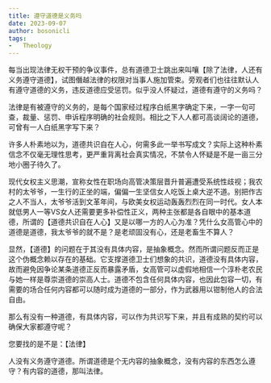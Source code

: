 ```yaml
---
title: 遵守道德是义务吗
date: 2023-09-07
author: bosonicli
tags:
-   Theology
---
```


每当出现法律无权干预的争议事件，总有道德卫士跳出来叫嚷【除了法律，人还有义务遵守道德】，试图僭越法律的权限对当事人施加管束。旁观者们也往往默认人有遵守道德的义务，违反道德应受惩罚。似乎没人怀疑过，道德有遵守的义务吗？

法律是有被遵守的义务的，是每个国家经过程序白纸黑字确定下来，一字一句可查，裁量、惩罚、申诉程序明确的社会规则。相比之下人人都可高谈阔论的道德，可曾有一人白纸黑字写下来？

许多人朴素地以为，道德共识自在人心，何需多此一举书写成文？实际上这种朴素信念不仅毫无理性思考，更严重背离社会真实情况，不禁令人怀疑是不是一亩三分地小圈子待久了。

现代女权主义思潮，宣称女性在职场向高管决策层晋升普遍遭受系统性歧视；我农村的太爷爷，一生行的正坐的端，偏偏一生坚信女人吃饭上桌大逆不道。别把作古之人不当人，太爷爷活到文革年间，与欧美女权运动轰轰烈烈在同一时代。女人本就低男人一等VS女人还需要更多补偿性正义，两种主张都是各自眼中的基本道德，所谓的【道德共识自在人心】又是以哪一方的人心为准？凭什么女高管心中的道德是道德，我太爷爷的就不是？是老顽固没有心，还是老畜生不算人？

显然，【道德】的问题在于其没有具体内容，是抽象概念。然而所谓问题反而正是这个伪概念赖以存在的基础。它支撑道德卫士们想象的共识，道德没有具体内容，故而避免因争论某条道德正反而暴露矛盾，女高管可以虚假地相信一个淳朴老农民与她一样是尊崇道德的崇高人士。道德不包含任何具体内容，也因此包容一切，有需要的场合任何内容都可以随时成为道德的一部分，作为武器用以钳制他人的合法自由。

那么有没有一种道德，有具体内容，可以作为共识写下来，并且有成熟的契约可以确保大家都遵守呢？

您要找的是不是：【法律】

人没有义务遵守道德。所谓道德是个无内容的抽象概念，没有内容的东西怎么遵守？有内容的道德，那叫法律。
